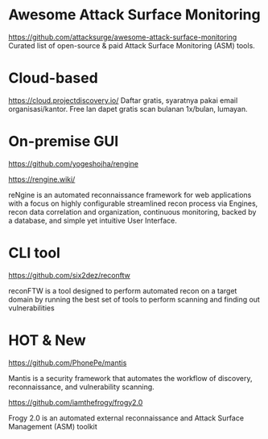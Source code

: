 # Awesome Attack Surface Monitoring
https://github.com/attacksurge/awesome-attack-surface-monitoring
Curated list of open-source & paid Attack Surface Monitoring (ASM) tools.

# Cloud-based
https://cloud.projectdiscovery.io/
Daftar gratis, syaratnya pakai email organisasi/kantor. Free lan dapet gratis scan bulanan 1x/bulan, lumayan.

# On-premise GUI
https://github.com/yogeshojha/rengine

https://rengine.wiki/

reNgine is an automated reconnaissance framework for web applications with a focus on highly configurable streamlined recon process via Engines, recon data correlation and organization, continuous monitoring, backed by a database, and simple yet intuitive User Interface.

# CLI tool
https://github.com/six2dez/reconftw

reconFTW is a tool designed to perform automated recon on a target domain by running the best set of tools to perform scanning and finding out vulnerabilities

# HOT & New
https://github.com/PhonePe/mantis

Mantis is a security framework that automates the workflow of discovery, reconnaissance, and vulnerability scanning.

https://github.com/iamthefrogy/frogy2.0

Frogy 2.0 is an automated external reconnaissance and Attack Surface Management (ASM) toolkit
